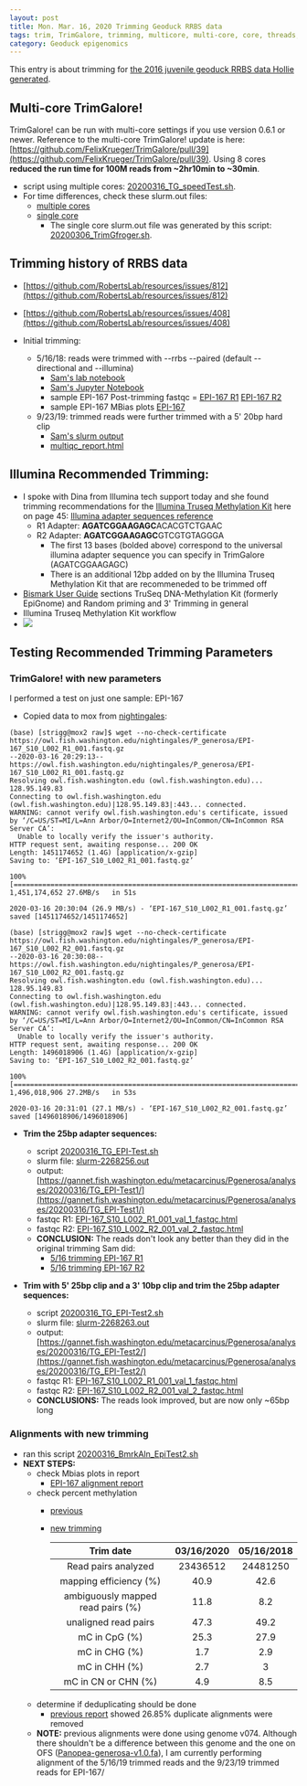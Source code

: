 ```yaml
---
layout: post
title: Mon. Mar. 16, 2020 Trimming Geoduck RRBS data
tags: trim, TrimGalore, trimming, multicore, multi-core, core, threads, Mbias
category: Geoduck epigenomics 
---
```


This entry is about trimming for [the 2016 juvenile geoduck RRBS data Hollie generated](https://github.com/hputnam/Geoduck_Meth).

## Multi-core TrimGalore!
TrimGalore! can be run with multi-core settings if you use version 0.6.1 or newer. Reference to the multi-core TrimGalore! update is here: [https://github.com/FelixKrueger/TrimGalore/pull/39](https://github.com/FelixKrueger/TrimGalore/pull/39). Using 8 cores **reduced the run time for 100M reads from ~2hr10min to ~30min**. 

- script using multiple cores: [20200316_TG_speedTest.sh](https://gannet.fish.washington.edu/metacarcinus/mox_jobs/20200316_TG_speedTest.sh). 
- For time differences, check these slurm.out files:
	- [multiple cores](https://gannet.fish.washington.edu/metacarcinus/FROGER_meth_compare/20200316/slurm-2268224.out) 
	- [single core](https://gannet.fish.washington.edu/metacarcinus/FROGER_meth_compare/20200306/slurm-2025665.out) 
		- The single core slurm.out file was generated by this script: [20200306_TrimGfroger.sh](https://gannet.fish.washington.edu/metacarcinus/mox_jobs/20200306_TrimGfroger.sh). 

## Trimming history of RRBS data
- [https://github.com/RobertsLab/resources/issues/812](https://github.com/RobertsLab/resources/issues/812)
- [https://github.com/RobertsLab/resources/issues/408](https://github.com/RobertsLab/resources/issues/408)

- Initial trimming:
	- 5/16/18: reads were trimmed with --rrbs --paired (default --directional and --illumina)
		- [Sam's lab notebook](https://robertslab.github.io/sams-notebook/2018/05/16/trimgalorefastqcmultiqc-trimgalore-rrbs-geoduck-bs-seq-fastq-data-directional.html)
		- [Sam's Jupyter Notebook](https://github.com/sr320/LabDocs/blob/master/jupyter_nbs/sam/20180516_roadrunner_geoduck_RRBS_trimming.ipynb)
		- sample EPI-167 Post-trimming fastqc = 
[EPI-167 R1](https://owl.fish.washington.edu/Athaliana/20180516_geoduck_trimgalore_rrbs/20180516_geoduck_trimmed_fastqc/EPI-167_S10_L002_R1_001_val_1_fastqc.html)
[EPI-167 R2](https://owl.fish.washington.edu/Athaliana/20180516_geoduck_trimgalore_rrbs/20180516_geoduck_trimmed_fastqc/EPI-167_S10_L002_R2_001_val_2_fastqc.html)
		- sample EPI-167 MBias plots 
[EPI-167](https://gannet.fish.washington.edu/seashell/bu-mox/scrubbed/0807/EPI-167_S10_L002_R1_001_val_1_bismark_bt2_PE_report.html)
	- 9/23/19: trimmed reads were further trimmed with a 5' 20bp hard clip
		- [Sam's slurm output](https://gannet.fish.washington.edu/Atumefaciens/20190923_pgen_fastp_EPI_trimming/slurm-1347715.out)
		- [multiqc_report.html](https://gannet.fish.washington.edu/Atumefaciens/20190923_pgen_fastp_EPI_trimming/multiqc_report.html)

## Illumina Recommended Trimming:

- I spoke with Dina from Illumina tech support today and she found trimming recommendations for the [Illumina Truseq Methylation Kit](https://github.com/RobertsLab/resources/blob/master/protocols/Commercial_Protocols/Illumina_truseq-dna-methylation-library-prep-guide-15066014-a.pdf) here on page 45: [Illumina adapter sequences reference](https://support.illumina.com/downloads/illumina-adapter-sequences-document-1000000002694.html) 
	- R1 Adapter: **AGATCGGAAGAGC**ACACGTCTGAAC
	- R2 Adapter: **AGATCGGAAGAGC**GTCGTGTAGGGA 
		- The first 13 bases (bolded above) correspond to the universal illumina adapter sequence you can specify in TrimGalore (AGATCGGAAGAGC)
		- There is an additional 12bp added on by the Illumina Truseq Methylation Kit that are recommeneded to be trimmed off
- [Bismark User Guide](https://rawgit.com/FelixKrueger/Bismark/master/Docs/Bismark_User_Guide.html) sections TruSeq DNA-Methylation Kit (formerly EpiGnome) and Random priming and 3' Trimming in general
- Illumina Truseq Methylation Kit workflow
- [![](https://raw.githubusercontent.com/shellytrigg/shellytrigg.github.io/master/images/Adaptor-tagged%20TruSeq%20DNA%20Methylation%20LIbrary%20Kit%20Workflow.png)](https://raw.githubusercontent.com/shellytrigg/shellytrigg.github.io/master/images/Adaptor-tagged%20TruSeq%20DNA%20Methylation%20LIbrary%20Kit%20Workflow.png)

## Testing Recommended Trimming Parameters

### TrimGalore! with new parameters

I performed a test on just one sample: EPI-167

- Copied data to mox from [nightingales](https://owl.fish.washington.edu/nightingales/P_generosa/):

```
(base) [strigg@mox2 raw]$ wget --no-check-certificate https://owl.fish.washington.edu/nightingales/P_generosa/EPI-167_S10_L002_R1_001.fastq.gz
--2020-03-16 20:29:13--  https://owl.fish.washington.edu/nightingales/P_generosa/EPI-167_S10_L002_R1_001.fastq.gz
Resolving owl.fish.washington.edu (owl.fish.washington.edu)... 128.95.149.83
Connecting to owl.fish.washington.edu (owl.fish.washington.edu)|128.95.149.83|:443... connected.
WARNING: cannot verify owl.fish.washington.edu's certificate, issued by ‘/C=US/ST=MI/L=Ann Arbor/O=Internet2/OU=InCommon/CN=InCommon RSA Server CA’:
  Unable to locally verify the issuer's authority.
HTTP request sent, awaiting response... 200 OK
Length: 1451174652 (1.4G) [application/x-gzip]
Saving to: ‘EPI-167_S10_L002_R1_001.fastq.gz’

100%[=============================================================================================>] 1,451,174,652 27.6MB/s   in 51s    

2020-03-16 20:30:04 (26.9 MB/s) - ‘EPI-167_S10_L002_R1_001.fastq.gz’ saved [1451174652/1451174652]

(base) [strigg@mox2 raw]$ wget --no-check-certificate https://owl.fish.washington.edu/nightingales/P_generosa/EPI-167_S10_L002_R2_001.fastq.gz
--2020-03-16 20:30:08--  https://owl.fish.washington.edu/nightingales/P_generosa/EPI-167_S10_L002_R2_001.fastq.gz
Resolving owl.fish.washington.edu (owl.fish.washington.edu)... 128.95.149.83
Connecting to owl.fish.washington.edu (owl.fish.washington.edu)|128.95.149.83|:443... connected.
WARNING: cannot verify owl.fish.washington.edu's certificate, issued by ‘/C=US/ST=MI/L=Ann Arbor/O=Internet2/OU=InCommon/CN=InCommon RSA Server CA’:
  Unable to locally verify the issuer's authority.
HTTP request sent, awaiting response... 200 OK
Length: 1496018906 (1.4G) [application/x-gzip]
Saving to: ‘EPI-167_S10_L002_R2_001.fastq.gz’

100%[=============================================================================================>] 1,496,018,906 27.2MB/s   in 53s    

2020-03-16 20:31:01 (27.1 MB/s) - ‘EPI-167_S10_L002_R2_001.fastq.gz’ saved [1496018906/1496018906]
```

- **Trim the 25bp adapter sequences:** 
	- script [20200316_TG_EPI-Test.sh](https://gannet.fish.washington.edu/metacarcinus/mox_jobs/20200316_TG_EPI-Test.sh) 
	- slurm file: [slurm-2268256.out](https://gannet.fish.washington.edu/metacarcinus/Pgenerosa/analyses/20200316/TG_EPI-Test1/slurm-2268256.out)
	- output: [https://gannet.fish.washington.edu/metacarcinus/Pgenerosa/analyses/20200316/TG_EPI-Test1/](https://gannet.fish.washington.edu/metacarcinus/Pgenerosa/analyses/20200316/TG_EPI-Test1/)
	- fastqc R1: [EPI-167_S10_L002_R1_001_val_1_fastqc.html](https://gannet.fish.washington.edu/metacarcinus/Pgenerosa/analyses/20200316/TG_EPI-Test1/EPI-167_S10_L002_R1_001_val_1_fastqc.html)
	- fastqc R2: [EPI-167_S10_L002_R2_001_val_2_fastqc.html](https://gannet.fish.washington.edu/metacarcinus/Pgenerosa/analyses/20200316/TG_EPI-Test1/EPI-167_S10_L002_R2_001_val_2_fastqc.html)
	- **CONCLUSION:** The reads don't look any better than they did in the original trimming Sam did:
		- [5/16 trimming EPI-167 R1](https://owl.fish.washington.edu/Athaliana/20180516_geoduck_trimgalore_rrbs/20180516_geoduck_trimmed_fastqc/EPI-167_S10_L002_R1_001_val_1_fastqc.html)
		- [5/16 trimming EPI-167 R2](https://owl.fish.washington.edu/Athaliana/20180516_geoduck_trimgalore_rrbs/20180516_geoduck_trimmed_fastqc/EPI-167_S10_L002_R2_001_val_2_fastqc.html)

- **Trim with 5' 25bp clip and a 3' 10bp clip and trim the 25bp adapter sequences:**
	- script [20200316_TG_EPI-Test2.sh](https://gannet.fish.washington.edu/metacarcinus/mox_jobs/20200316_TG_EPI-Test2.sh) 
	- slurm file: [slurm-2268263.out](https://gannet.fish.washington.edu/metacarcinus/Pgenerosa/analyses/20200316/TG_EPI-Test2/slurm-2268263.out)
	- output: [https://gannet.fish.washington.edu/metacarcinus/Pgenerosa/analyses/20200316/TG_EPI-Test2/](https://gannet.fish.washington.edu/metacarcinus/Pgenerosa/analyses/20200316/TG_EPI-Test2/)
	- fastqc R1: [EPI-167_S10_L002_R1_001_val_1_fastqc.html](https://gannet.fish.washington.edu/metacarcinus/Pgenerosa/analyses/20200316/TG_EPI-Test2/EPI-167_S10_L002_R1_001_val_1_fastqc.html)
	- fastqc R2: [EPI-167_S10_L002_R2_001_val_2_fastqc.html](https://gannet.fish.washington.edu/metacarcinus/Pgenerosa/analyses/20200316/TG_EPI-Test2/EPI-167_S10_L002_R1_002_val_2_fastqc.html)
	- **CONCLUSIONS:** The reads look improved, but are now only ~65bp long

### Alignments with new trimming
- ran this script [20200316_BmrkAln_EpiTest2.sh](https://gannet.fish.washington.edu/metacarcinus/mox_jobs/20200316_BmrkAln_EpiTest2.sh)
- **NEXT STEPS:**
	- check Mbias plots in report 
		- [EPI-167 alignment report](https://gannet.fish.washington.edu/metacarcinus/Pgenerosa/analyses/20200316/TG_EPI-Test2/EPI-167_S10_L002_R1_001_val_1_bismark_bt2_PE_report.html)
	- check percent methylation 
		- [previous](https://gannet.fish.washington.edu/seashell/bu-mox/scrubbed/0807/EPI-167_S10_L002_R1_001_val_1_bismark_bt2_PE_report.txt)
		- [new trimming](https://gannet.fish.washington.edu/metacarcinus/Pgenerosa/analyses/20200316/TG_EPI-Test2/EPI-167_S10_L002_R1_001_val_1_bismark_bt2_PE_report.txt)

			**Trim date**|**03/16/2020**|**05/16/2018**
			:-----:|:-----:|:-----:
			Read pairs analyzed|23436512|24481250
			mapping efficiency (%)|40.9|42.6
			ambiguously mapped read pairs (%)|11.8|8.2
			unaligned read pairs|47.3|49.2
			mC in CpG (%)|25.3|27.9
			mC in CHG (%)|1.7|2.9
			mC in CHH (%)|2.7|3
			mC in CN or CHN (%)|4.9|8.5
	- determine if deduplicating should be done
		- [previous report](https://gannet.fish.washington.edu/seashell/bu-mox/scrubbed/0807/EPI-167_S10_L002_R1_001_val_1_bismark_bt2_pe.deduplication_report.txt) showed 26.85% duplicate alignments were removed 
 	- **NOTE:** previous alignments were done using genome v074. Although there shouldn't be a difference between this genome and the one on OFS ([Panopea-generosa-v1.0.fa](https://gannet.fish.washington.edu/metacarcinus/Pgenerosa/GENOMES/Panopea-generosa-v1.0.fa)), I am currently performing alignment of the 5/16/19 trimmed reads and the 9/23/19 trimmed reads for EPI-167/ 